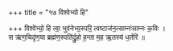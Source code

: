 +++
title = "१७ विश्वेभ्यो हि"

+++
विश्वे॑भ्यो॒ हि त्वा॒ भुव॑नेभ्य॒स्परि॒ त्वष्टाज॑न॒त्साम्नः॑साम्नः क॒विः ।  
स ऋ॑ण॒चिदृ॑ण॒या ब्रह्म॑ण॒स्पति॑र्द्रु॒हो ह॒न्ता म॒ह ऋ॒तस्य॑ ध॒र्तरि॑ ॥